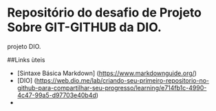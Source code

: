 # Repositório do desafio de Projeto Sobre GIT-GITHUB da DIO.
projeto DIO.


##Links ùteis
- [Sintaxe Básica Markdown] (https://www.markdownguide.org/)
- [DIO] (https://web.dio.me/lab/criando-seu-primeiro-repositorio-no-github-para-compartilhar-seu-progresso/learning/e714fb1c-4990-4c47-99a5-d97703e40b4d)
- 
